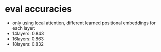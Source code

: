 # eval accuracies
* only using local attention, different learned positional embeddings for each layer:
* 14layers: 0.843
* 16layers: 0.863
* 18layers: 0.832
